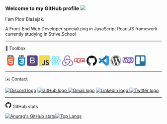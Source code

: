 ### Welcome to my GitHub profile <img src="https://c.tenor.com/z2xJqhCpneIAAAAM/wave-hand.gif" width="30px">  ###

<!--
---

<img alt="Twitter URL" src="https://img.shields.io/twitter/url?style=social&url=https%3A%2F%2Ftwitter.com%2FPiotrBlazejak">

---
-->

I'am Piotr Błażejak. 

A Front-End Web Developer specializing in JavaScript ReactJS framework currently studying in Strive.School 

---

🧰 Toolbox

<img src="https://github.com/devicons/devicon/blob/master/icons/html5/html5-original-wordmark.svg" alt="HTML 5 logo" width="35" height="35" /><img src="https://github.com/devicons/devicon/blob/master/icons/css3/css3-original-wordmark.svg" alt="CSS 3 LOGO"  width="35" height="35"  /><img src="https://github.com/devicons/devicon/blob/master/icons/bootstrap/bootstrap-plain.svg" alt="Bootstrap logo" width="35" height="35" /> <img src="https://github.com/devicons/devicon/blob/master/icons/javascript/javascript-original.svg" alt="JavaScript logo"  width="35" height="35"  /><img src="https://github.com/devicons/devicon/blob/master/icons/react/react-original.svg" alt="ReactJS logo"  width="35" height="35"  />
<img src="https://github.com/devicons/devicon/blob/master/icons/redux/redux-original.svg" alt="Redux Logo"  width="35" height="35"  />
<img src="https://github.com/devicons/devicon/blob/master/icons/npm/npm-original-wordmark.svg" alt="NPM LOGO"  width="35" height="35"  />
<img src="https://github.com/devicons/devicon/blob/master/icons/github/github-original.svg" alt="GitHub logo"  width="35" height="35"  />
<img src="https://github.com/devicons/devicon/blob/master/icons/vscode/vscode-original.svg" alt="VSCode logo"  width="35" height="35"  />
<img src="https://github.com/devicons/devicon/blob/master/icons/wordpress/wordpress-plain.svg" alt="Wordpress logo"  width="35" height="35"  />
<img src="https://github.com/devicons/devicon/blob/master/icons/woocommerce/woocommerce-original.svg" alt="Woocommerce logo"  width="35" height="35"  />
<img src="https://github.com/devicons/devicon/blob/master/icons/trello/trello-plain.svg" alt="Trello logo"  width="35" height="35"  />

---

✉️ Contact

<a href="https://discord.com/users/6313"><img src="https://img.shields.io/badge/Discord-7289DA?style=for-the-badge&logo=discord&logoColor=white" alt="Discord logo"/></a> <a href="https://github.com/BlazejakPiotr"><img src="https://img.shields.io/badge/GitHub-100000?style=for-the-badge&logo=github&logoColor=white" alt="GitHub logo" /> </a> <a href="mailto:hglock@gmail.com"><img src="https://img.shields.io/badge/Gmail-D14836?style=for-the-badge&logo=gmail&logoColor=white" alt="Gmail logo" /></a>          <a href="https://www.linkedin.com/in/piotr-b%C5%82a%C5%BCejak-7346771a9/"><img src="https://img.shields.io/badge/LinkedIn-0077B5?style=for-the-badge&logo=linkedin&logoColor=white" alt="Linkedin logo" /> </a>     <a href="https://twitter.com/PiotrBlazejak"><img src="https://img.shields.io/badge/Twitter-1DA1F2?style=for-the-badge&logo=twitter&logoColor=white" alt="Twitter logo" /> </a>     

---

<img src="https://github.com/devicons/devicon/blob/master/icons/github/github-original.svg" alt="GitHub logo"  width="20" height="20"  /> GitHub stats

[![Anurag's GitHub stats](https://github-readme-stats.vercel.app/api?username=blazejakpiotr)](https://github.com/anuraghazra/github-readme-stats)[![Top Langs](https://github-readme-stats.vercel.app/api/top-langs/?username=blazejakpiotr&layout=compact)](https://github.com/anuraghazra/github-readme-stats)
 
